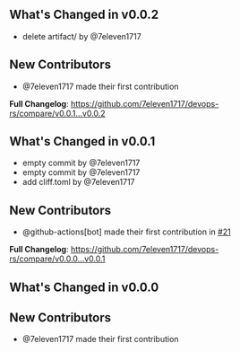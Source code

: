 ## What's Changed in v0.0.2
* delete artifact/ by @7eleven1717

## New Contributors
* @7eleven1717 made their first contribution

**Full Changelog**: https://github.com/7eleven1717/devops-rs/compare/v0.0.1...v0.0.2

## What's Changed in v0.0.1
* empty commit by @7eleven1717
* empty commit by @7eleven1717
* add cliff.toml by @7eleven1717

## New Contributors
* @github-actions[bot] made their first contribution in [#21](https://github.com/7eleven1717/devops-rs/pull/21)

**Full Changelog**: https://github.com/7eleven1717/devops-rs/compare/v0.0.0...v0.0.1

## What's Changed in v0.0.0

## New Contributors
* @7eleven1717 made their first contribution

<!-- generated by git-cliff -->
